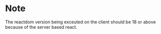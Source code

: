 # Note

The reactdom version being exceuted on the client should be 18 or above because of the server based react.
